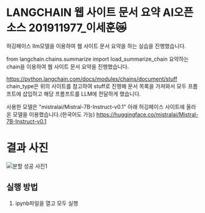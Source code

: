 # LANGCHAIN 웹 사이트 문서 요약 AI오픈소스 201911977_이세훈😿

허깅페이스 llm모델을 이용하여 웹 사이트 문서 요약을 하는 실습을 진행했습니다.

from langchain.chains.summarize import load_summarize_chain
요약하는 chain을 이용하여 웹 사이트 문서 요약을 진행했습니다.

https://python.langchain.com/docs/modules/chains/document/stuff
chain_type은 위의 사이트를 참고하여 stuff로 진행해 문서 목록을 가져와서 모두 프롬프트에 삽입하고 해당 프롬프트를 LLM에 전달하게 했습니다.

사용한 모델은 "mistralai/Mistral-7B-Instruct-v0.1" 아래 허깅페이스 사이트에 올라온 모델을 이용했습니다.(한국어도 가능)
https://huggingface.co/mistralai/Mistral-7B-Instruct-v0.1


# 결과 사진
![분할 성공 사진1 ](open_langchain/assets/1.png)

## 실행 방법
1. ipynb파일을 열고 모두 실행
